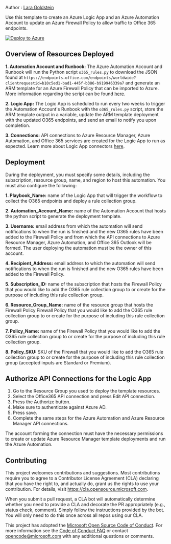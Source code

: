 Author : [Lara Goldstein](https://github.com/laragoldstein13)

Use this template to create an Azure Logic App and an Azure Automation Account to update an Azure Firewall Policy to allow traffic to Office 365 endpoints.

[![Deploy to Azure](https://aka.ms/deploytoazurebutton)](https://portal.azure.com/#create/Microsoft.Template/uri/https%3A%2F%2Fraw.githubusercontent.com%2FAzure%2FAzure-Network-Security%2Fmaster%2FAzure%2520Firewall%2FTemplate%2520-%2520Logic%2520App%2520and%2520Automation%2520Account%2520for%2520Adding%2520O365%2520Rules%2520to%2520Azure%2520Firewall%2Fazuredeploy.json)

## Overview of Resources Deployed
**1. Automation Account and Runbook:** The Azure Automation Account and Runbook will run the Python script `o365_rules.py` to download the JSON found at `https://endpoints.office.com/endpoints/worldwide?clientrequestid=b10c5ed1-bad1-445f-b386-b919946339a7` and generate an ARM template for an Azure Firewall Policy that can be imported to Azure. More information regarding the script can be found [here](https://blog.cloudtrooper.net/2022/05/06/azure-firewall-rules-for-office-365/).

**2. Logic App:** The Logic App is scheduled to run every two weeks to trigger the Automation Account's Runbook with the `o365_rules.py` script, store the ARM template output in a variable, update the ARM template deployment with the updated O365 endpoints, and send an email to notify you upon completion.

**3. Connections:** API connections to Azure Resource Manager, Azure Automation, and Office 365 services are created for the Logic App to run as expected. Learn more about Logic App connectors [here](https://docs.microsoft.com/en-us/azure/connectors/apis-list).

## Deployment

During the deployment, you must specify some details, including the subscription, resource group, name, and region to host this automation. You must also configure the following: 

**1. Playbook_Name:** name of the Logic App that will trigger the workflow to collect the O365 endpoints and deploy a rule collection group.

**2. Automation_Account_Name:** name of the Automation Account that hosts the python script to generate the deployment template.

**3. Username:** email address from which the automation will send notifications to when the run is finished and the new O365 rules have been added to the Firewall Policy and from which the API connections to Azure Resource Manager, Azure Automation, and Office 365 Outlook will be formed. The user deploying the automation must be the owner of this account.

**4. Recipient_Address:** email address to which the automation will send notifications to when the run is finished and the new O365 rules have been added to the Firewall Policy.

**5. Subscription_ID:** name of the subscription that hosts the Firewall Policy that you would like to add the O365 rule collection group to  or create for the purpose of including this rule collection group.

**6. Resource_Group_Name:** name of the resource group that hosts the Firewall Policy Firewall Policy that you would like to add the O365 rule collection group to  or create for the purpose of including this rule collection group.

**7. Policy_Name:** name of the Firewall Policy that you would like to add the O365 rule collection group to or create for the purpose of including this rule collection group.

**8. Policy_SKU:** SKU of the Firewall that you would like to add the O365 rule collection group to or create for the purpose of including this rule collection group (accepted inputs are Standard or Premium).

## Authorize API Connections for the Logic App

1. Go to the Resource Group you used to deploy the template resources. 
2. Select the Office365 API connection and press Edit API connection. 
3. Press the Authorize button. 
4. Make sure to authenticate against Azure AD. 
5. Press save. 
6. Complete the same steps for the Azure Automation and Azure Resource Manager API connections.
 
The account forming the connection must have the necessary permissions to create or update Azure Resource Manager template deployments and run the Azure Automation.

## Contributing

This project welcomes contributions and suggestions.  Most contributions require you to agree to a
Contributor License Agreement (CLA) declaring that you have the right to, and actually do, grant us
the rights to use your contribution. For details, visit https://cla.opensource.microsoft.com.

When you submit a pull request, a CLA bot will automatically determine whether you need to provide
a CLA and decorate the PR appropriately (e.g., status check, comment). Simply follow the instructions
provided by the bot. You will only need to do this once across all repos using our CLA.

This project has adopted the [Microsoft Open Source Code of Conduct](https://opensource.microsoft.com/codeofconduct/).
For more information see the [Code of Conduct FAQ](https://opensource.microsoft.com/codeofconduct/faq/) or
contact [opencode@microsoft.com](mailto:opencode@microsoft.com) with any additional questions or comments.
